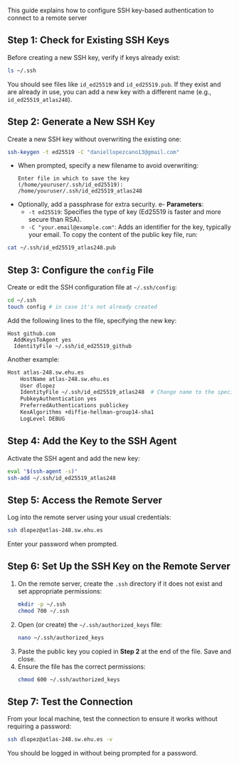 This guide explains how to configure SSH key-based authentication to connect to a remote server
## Step 1: Check for Existing SSH Keys
Before creating a new SSH key, verify if keys already exist:
```bash
ls ~/.ssh
```
You should see files like `id_ed25519` and `id_ed25519.pub`. If they exist and are already in use, you can add a new key with a different name (e.g., `id_ed25519_atlas248`).
## Step 2: Generate a New SSH Key
Create a new SSH key without overwriting the existing one:
```bash
ssh-keygen -t ed25519 -C "daniellopezcano13@gmail.com"
```
- When prompted, specify a new filename to avoid overwriting:
  ```plaintext
  Enter file in which to save the key (/home/youruser/.ssh/id_ed25519): /home/youruser/.ssh/id_ed25519_atlas248
  ```
- Optionally, add a passphrase for extra security.
e- **Parameters**:
  - `-t ed25519`: Specifies the type of key (Ed25519 is faster and more secure than RSA).
  - `-C "your.email@example.com"`: Adds an identifier for the key, typically your email.
To copy the content of the public key file, run:
```bash
cat ~/.ssh/id_ed25519_atlas248.pub
```
## Step 3: Configure the `config` File
Create or edit the SSH configuration file at `~/.ssh/config`:
```bash
cd ~/.ssh
touch config # in case it's not already created
```
Add the following lines to the file, specifying the new key:
```plaintext
Host github.com
  AddKeysToAgent yes
  IdentityFile ~/.ssh/id_ed25519_github
```
Another example:
```bash
Host atlas-248.sw.ehu.es
    HostName atlas-248.sw.ehu.es
    User dlopez
    IdentityFile ~/.ssh/id_ed25519_atlas248  # Change name to the specific id_key
    PubkeyAuthentication yes
    PreferredAuthentications publickey
    KexAlgorithms +diffie-hellman-group14-sha1
    LogLevel DEBUG
```
## Step 4: Add the Key to the SSH Agent
Activate the SSH agent and add the new key:
```bash
eval "$(ssh-agent -s)"
ssh-add ~/.ssh/id_ed25519_atlas248
```
## Step 5: Access the Remote Server
Log into the remote server using your usual credentials:
```bash
ssh dlopez@atlas-248.sw.ehu.es
```
Enter your password when prompted.
## Step 6: Set Up the SSH Key on the Remote Server
1. On the remote server, create the `.ssh` directory if it does not exist and set appropriate permissions:
   ```bash
   mkdir -p ~/.ssh
   chmod 700 ~/.ssh
   ```
2. Open (or create) the `~/.ssh/authorized_keys` file:
   ```bash
   nano ~/.ssh/authorized_keys
   ```
3. Paste the public key you copied in **Step 2** at the end of the file. Save and close.
4. Ensure the file has the correct permissions:
   ```bash
   chmod 600 ~/.ssh/authorized_keys
   ```
## Step 7: Test the Connection
From your local machine, test the connection to ensure it works without requiring a password:
```bash
ssh dlopez@atlas-248.sw.ehu.es -v
```
You should be logged in without being prompted for a password.

